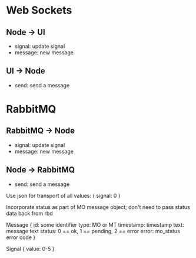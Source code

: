 # Web Sockets

## Node -> UI

 * signal: update signal
 * message: new message

## UI -> Node

 * send: send a message

# RabbitMQ

## RabbitMQ -> Node

 * signal: update signal
 * message: new message

## Node -> RabbitMQ
 * send: send a message

Use json for transport of all values:
{ signal: 0 }

Incorporate status as part of MO message object; don't need to pass status data back from rbd

Message 
{
  id: some identifier
  type: MO or MT
  timestamp: timestamp
  text: message text
  status: 0 == ok, 1 == pending, 2 == error
  error: mo_status error code
}

Signal
{
  value: 0-5
}

